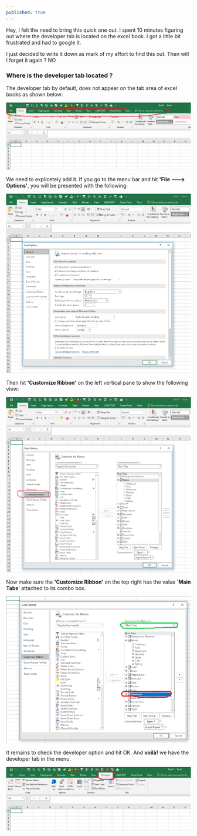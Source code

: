 ```yaml
---
published: true
---
```



Hey, I felt the need to bring this quick one out. I spent 10 minutes figuring out where the developer tab is  located on the excel book. I got a little bit frustrated and had to google it. 

I just decided to write it down as mark of my effort to find this out. Then will I forget it again ? NO

### Where is the developer tab located ?
The developer tab by default, does not appear on the tab area of excel books as shown below:




![png](/images/excel_1_.PNG)




We need to explicetely add it. If you go to the menu bar and hit **'File ---> Options'**, you will be  presented with the following:




![png](/images/excel_2.PNG)




Then hit **'Customize Ribbon'** on the left vertical pane to show the following view:



![png](/images/excel_3_.PNG)




Now make sure the **'Customize Ribbon'** on the top right has the value '**Main Tabs**' attached to its combo box.



![png](/images/excel_4_.PNG)



It remains to check the developer option and hit OK. And **voilà!** we have the developer tab in the menu.




![png](/images/excel_5_.PNG)






